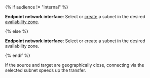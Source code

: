 {% if audience != "internal" %}

**Endpoint network interface**: Select or [create](../../../../../vpc/operations/subnet-create.md) a subnet in the desired [availability zone](../../../../../overview/concepts/geo-scope.md).

{% else %}

**Endpoint network interface**: Select or create a subnet in the desired availability zone.

{% endif %}

If the source and target are geographically close, connecting via the selected subnet speeds up the transfer.
